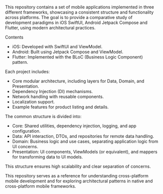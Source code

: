This repository contains a set of mobile applications implemented in three different frameworks, showcasing a consistent structure and functionality across platforms. 
The goal is to provide a comparative study of development paradigms in iOS SwiftUI, Android Jetpack Compose and Flutter, using modern architectural practices.

Contents
- iOS: Developed with SwiftUI and ViewModel.
- Android: Built using Jetpack Compose and ViewModel.
- Flutter: Implemented with the BLoC (Business Logic Component) pattern.
  
Each project includes:
- Core modular architecture, including layers for Data, Domain, and Presentation.
- Dependency Injection (DI) mechanisms.
- Network handling with reusable components.
- Localization support.
- Example features for product listing and details.

The common structure is divided into:
- Core: Shared utilities, dependency injection, logging, and app configuration.
- Data: API interaction, DTOs, and repositories for remote data handling.
- Domain: Business logic and use cases, separating application logic from UI concerns.
- Presentation: UI components, ViewModels (or equivalent), and mappers for transforming data to UI models.

This structure ensures high scalability and clear separation of concerns.

This repository serves as a reference for understanding cross-platform mobile development and for exploring architectural patterns in native and cross-platform mobile frameworks.
